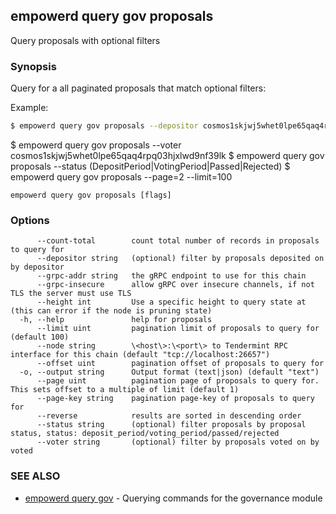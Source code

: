 ## empowerd query gov proposals

Query proposals with optional filters

### Synopsis

Query for a all paginated proposals that match optional filters:

Example:
```bash
$ empowerd query gov proposals --depositor cosmos1skjwj5whet0lpe65qaq4rpq03hjxlwd9nf39lk
```
$ empowerd query gov proposals --voter cosmos1skjwj5whet0lpe65qaq4rpq03hjxlwd9nf39lk
$ empowerd query gov proposals --status (DepositPeriod|VotingPeriod|Passed|Rejected)
$ empowerd query gov proposals --page=2 --limit=100

```
empowerd query gov proposals [flags]
```

### Options

```
      --count-total        count total number of records in proposals to query for
      --depositor string   (optional) filter by proposals deposited on by depositor
      --grpc-addr string   the gRPC endpoint to use for this chain
      --grpc-insecure      allow gRPC over insecure channels, if not TLS the server must use TLS
      --height int         Use a specific height to query state at (this can error if the node is pruning state)
  -h, --help               help for proposals
      --limit uint         pagination limit of proposals to query for (default 100)
      --node string        \<host\>:\<port\> to Tendermint RPC interface for this chain (default "tcp://localhost:26657")
      --offset uint        pagination offset of proposals to query for
  -o, --output string      Output format (text|json) (default "text")
      --page uint          pagination page of proposals to query for. This sets offset to a multiple of limit (default 1)
      --page-key string    pagination page-key of proposals to query for
      --reverse            results are sorted in descending order
      --status string      (optional) filter proposals by proposal status, status: deposit_period/voting_period/passed/rejected
      --voter string       (optional) filter by proposals voted on by voted
```

### SEE ALSO

* [empowerd query gov](empowerd_query_gov.md)	 - Querying commands for the governance module

